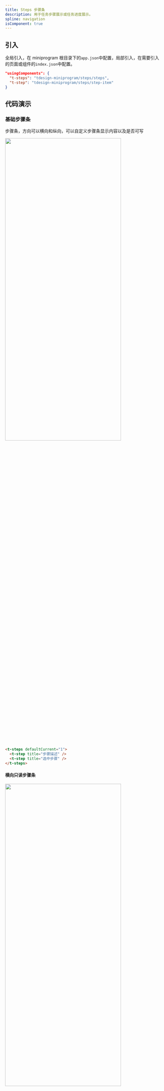 ```yaml
---
title: Steps 步骤条
description: 用于任务步骤展示或任务进度展示。
spline: navigation
isComponent: true
---
```


## 引入

全局引入，在 miniprogram 根目录下的`app.json`中配置，局部引入，在需要引入的页面或组件的`index.json`中配置。

```json
"usingComponents": {
  "t-steps": "tdesign-miniprogram/steps/steps",
  "t-step": "tdesign-miniprogram/steps/step-item"
}
```

## 代码演示

### 基础步骤条

步骤条，方向可以横向和纵向，可以自定义步骤条显示内容以及是否可写

<img src="https://tdesign.gtimg.com/miniprogram/readme/steps-4.png" width="375px" height="50%">

```html
<t-steps defaultCurrent="1">
  <t-step title="步骤描述" />
  <t-step title="选中步骤" />
</t-steps>
```

#### 横向只读步骤条

<img src="https://tdesign.gtimg.com/miniprogram/readme/steps-3.png" width="375px" height="50%">

```html
<t-steps current="0" readonly="true">
  <t-step title="当前步骤" />
  <t-step title="未完成步骤" />
</t-steps>
```
#### 竖向只读步骤条

<img src="https://tdesign.gtimg.com/miniprogram/readme/steps-2.png" width="375px" height="50%">

```html
<t-steps current="1" readonly="true" direction="vertical">
  <t-step title="已完成步骤" />
  <t-step title="当前步骤" />
  <t-step title="未完成步骤" />
</t-steps>
```

#### 自定义内容步骤条

<img src="https://tdesign.gtimg.com/miniprogram/readme/steps-1.png" width="375px" height="50%">

```html
<t-steps current="1" readonly="true" direction="vertical">
  <t-step title="已完成步骤">
    <view slot="content">可自定义此处内容</view>
    <view class="extra-img" slot="extra">
      <image src="" alt="image" style="width: 100%" mode="widthFix" />
    </view>
  </t-step>
  <t-step title="当前步骤">
    <view slot="content">可自定义此处内容</view>
  </t-step>
  <t-step title="未完成步骤">
    <view slot="content">可自定义此处内容</view>
  </t-step>
</t-steps>
```

### 受控用法

```html
<t-steps current="{{current}}" bind:change="onChange">
  <t-step title="步骤描述" />
  <t-step title="选中步骤" />
</t-steps>
```

```js
Page({
  data: {
    current: 0
  },
  onChange(e) {
    const { current } = e.detail;
    this.setData({ current });
  },
})
```

## API
### Steps Props

名称 | 类型 | 默认值 | 说明 | 必传
-- | -- | -- | -- | --
current | String / Number | - | 默认为0，当前步骤，即整个步骤条进度。默认根据步骤下标判断步骤的完成状态，当前步骤为进行中，当前步骤之前的步骤为已完成，当前步骤之后的步骤为未开始。如果每个步骤没有设置 value，current 值为步骤长度则表示所有步骤已完成。如果每个步骤设置了自定义 value，则 current = 'FINISH' 表示所有状态完成 | N
defaultCurrent | String / Number | - | （非受控）当前步骤，即整个步骤条进度 | N
currentStatus ｜ String｜-｜ 默认`process`，可选项：default/process/finish/error。TS 类型：`StepStatus`。
external-classes | Array | - | 组件类名，用于设置组件外层元素元素类名。`['t-class']` | N
layout | String | horizontal | 步骤条方向，有两种：横向和纵向。可选项：horizontal/vertical | N
readonly | Boolean | false | 是否只读 | N
theme | String | default | 步骤条风格。可选项：default/dot | N

### Steps Events

名称 | 参数 | 描述
-- | -- | --
change | `({current: string | number, previous: string | number})` | 当前步骤发生变化时触发

### StepItem Props

名称 | 类型 | 默认值 | 说明 | 必传
-- | -- | -- | -- | --
content | String / Slot | '' | 步骤描述 | N
external-classes | Array | - | 组件类名，用于设置组件外层元素元素类名。`['t-class', 't-class-content', 't-class-title', 't-class-description', 't-class-extra']` | N
icon | String / Slot | - | 图标。传入 slot 代表使用插槽，其他字符串代表使用内置图标 | N
status | String | default | 当前步骤的状态,不设置则根据current确定状态。可选项：default/process/finish/error。TS 类型：`StepStatus`。[详细类型定义](https://github.com/Tencent/tdesign-miniprogram/tree/develop/src/steps/type.ts) | N
title | String / Slot | '' | 标题 | N
